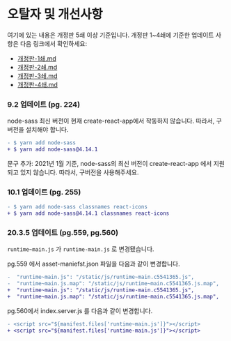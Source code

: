 # 오탈자 및 개선사항

여기에 있는 내용은 개정판 5쇄 이상 기준입니다.
개정판 1~4쇄에 기준한 업데이트 사항은 다음 링크에서 확인하세요:

- [개정판-1쇄.md](https://github.com/velopert/learning-react/blob/master/_old_corrections/%EA%B0%9C%EC%A0%95%ED%8C%90-1%EC%87%84.md)
- [개정판-2쇄.md](https://github.com/velopert/learning-react/blob/master/_old_corrections/%EA%B0%9C%EC%A0%95%ED%8C%90-2%EC%87%84.md)
- [개정판-3쇄.md](https://github.com/velopert/learning-react/blob/master/_old_corrections/%EA%B0%9C%EC%A0%95%ED%8C%90-3%EC%87%84.md)
- [개정판-4쇄.md](https://github.com/velopert/learning-react/blob/master/_old_corrections/%EA%B0%9C%EC%A0%95%ED%8C%90-4%EC%87%84.md)

### 9.2 업데이트 (pg. 224)

node-sass 최신 버전이 현재 create-react-app에서 작동하지 않습니다. 따라서, 구버전을 설치해야 합니다.

```diff
- $ yarn add node-sass
+ $ yarn add node-sass@4.14.1
```

문구 추가: 2021년 1월 기준, node-sass의 최신 버전이 create-react-app 에서 지원되고 있지 않습니다. 따라서, 구버전을 사용해주세요.

### 10.1 업데이트 (pg. 255)

```diff
- $ yarn add node-sass classnames react-icons
+ $ yarn add node-sass@4.14.1 classnames react-icons
```

### 20.3.5 업데이트 (pg.559, pg.560)

`runtime~main.js` 가 `runtime-main.js` 로 변경됐습니다.

pg.559 에서 asset-maniefst.json 파일을 다음과 같이 변경합니다.

```diff
-  "runtime~main.js": "/static/js/runtime~main.c5541365.js",
-  "runtime~main.js.map": "/static/js/runtime~main.c5541365.js.map",
+  "runtime~main.js": "/static/js/runtime-main.c5541365.js",
+  "runtime~main.js.map": "/static/js/runtime-main.c5541365.js.map",
```

pg.560에서 index.server.js 를 다음과 같이 변경합니다.

```diff
- <script src="${manifest.files['runtime~main.js']}"></script>
+ <script src="${manifest.files['runtime-main.js']}"></script>
```
